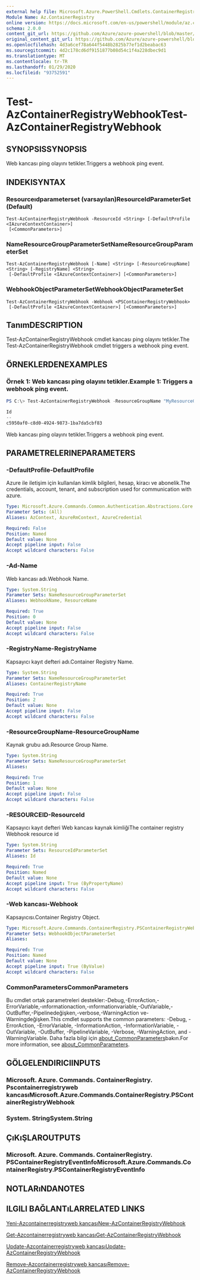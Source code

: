 ```yaml
---
external help file: Microsoft.Azure.PowerShell.Cmdlets.ContainerRegistry.dll-Help.xml
Module Name: Az.ContainerRegistry
online version: https://docs.microsoft.com/en-us/powershell/module/az.containerregistry/test-azcontainerregistrywebhook
schema: 2.0.0
content_git_url: https://github.com/Azure/azure-powershell/blob/master/src/ContainerRegistry/ContainerRegistry/help/Test-AzContainerRegistryWebhook.md
original_content_git_url: https://github.com/Azure/azure-powershell/blob/master/src/ContainerRegistry/ContainerRegistry/help/Test-AzContainerRegistryWebhook.md
ms.openlocfilehash: 4d3a6cef78a644f5448b2825b77ef1d2beabac63
ms.sourcegitcommit: 4d2c178cd6df9151877b08d54c1f4a228dbec9d1
ms.translationtype: MT
ms.contentlocale: tr-TR
ms.lasthandoff: 01/29/2020
ms.locfileid: "93752591"
---
```

# <span data-ttu-id="a2282-101">Test-AzContainerRegistryWebhook</span><span class="sxs-lookup"><span data-stu-id="a2282-101">Test-AzContainerRegistryWebhook</span></span>

## <span data-ttu-id="a2282-102">SYNOPSIS</span><span class="sxs-lookup"><span data-stu-id="a2282-102">SYNOPSIS</span></span>
<span data-ttu-id="a2282-103">Web kancası ping olayını tetikler.</span><span class="sxs-lookup"><span data-stu-id="a2282-103">Triggers a webhook ping event.</span></span>

## <span data-ttu-id="a2282-104">INDEKI</span><span class="sxs-lookup"><span data-stu-id="a2282-104">SYNTAX</span></span>

### <span data-ttu-id="a2282-105">Resourceıdparameterset (varsayılan)</span><span class="sxs-lookup"><span data-stu-id="a2282-105">ResourceIdParameterSet (Default)</span></span>
```
Test-AzContainerRegistryWebhook -ResourceId <String> [-DefaultProfile <IAzureContextContainer>]
 [<CommonParameters>]
```

### <span data-ttu-id="a2282-106">NameResourceGroupParameterSet</span><span class="sxs-lookup"><span data-stu-id="a2282-106">NameResourceGroupParameterSet</span></span>
```
Test-AzContainerRegistryWebhook [-Name] <String> [-ResourceGroupName] <String> [-RegistryName] <String>
 [-DefaultProfile <IAzureContextContainer>] [<CommonParameters>]
```

### <span data-ttu-id="a2282-107">WebhookObjectParameterSet</span><span class="sxs-lookup"><span data-stu-id="a2282-107">WebhookObjectParameterSet</span></span>
```
Test-AzContainerRegistryWebhook -Webhook <PSContainerRegistryWebhook>
 [-DefaultProfile <IAzureContextContainer>] [<CommonParameters>]
```

## <span data-ttu-id="a2282-108">Tanım</span><span class="sxs-lookup"><span data-stu-id="a2282-108">DESCRIPTION</span></span>
<span data-ttu-id="a2282-109">Test-AzContainerRegistryWebhook cmdlet kancası ping olayını tetikler.</span><span class="sxs-lookup"><span data-stu-id="a2282-109">The Test-AzContainerRegistryWebhook cmdlet triggers a webhook ping event.</span></span>

## <span data-ttu-id="a2282-110">ÖRNEKLERDEN</span><span class="sxs-lookup"><span data-stu-id="a2282-110">EXAMPLES</span></span>

### <span data-ttu-id="a2282-111">Örnek 1: Web kancası ping olayını tetikler.</span><span class="sxs-lookup"><span data-stu-id="a2282-111">Example 1: Triggers a webhook ping event.</span></span>
```powershell
PS C:\> Test-AzContainerRegistryWebhook -ResourceGroupName "MyResourceGroup" -RegistryName "MyRegistry" -Name "webhook001"

Id
--
c5950af0-c8d0-4924-9873-1ba7da5cbf83
```

<span data-ttu-id="a2282-112">Web kancası ping olayını tetikler.</span><span class="sxs-lookup"><span data-stu-id="a2282-112">Triggers a webhook ping event.</span></span>

## <span data-ttu-id="a2282-113">PARAMETRELERINE</span><span class="sxs-lookup"><span data-stu-id="a2282-113">PARAMETERS</span></span>

### <span data-ttu-id="a2282-114">-DefaultProfile</span><span class="sxs-lookup"><span data-stu-id="a2282-114">-DefaultProfile</span></span>
<span data-ttu-id="a2282-115">Azure ile iletişim için kullanılan kimlik bilgileri, hesap, kiracı ve abonelik.</span><span class="sxs-lookup"><span data-stu-id="a2282-115">The credentials, account, tenant, and subscription used for communication with azure.</span></span>

```yaml
Type: Microsoft.Azure.Commands.Common.Authentication.Abstractions.Core.IAzureContextContainer
Parameter Sets: (All)
Aliases: AzContext, AzureRmContext, AzureCredential

Required: False
Position: Named
Default value: None
Accept pipeline input: False
Accept wildcard characters: False
```

### <span data-ttu-id="a2282-116">-Ad</span><span class="sxs-lookup"><span data-stu-id="a2282-116">-Name</span></span>
<span data-ttu-id="a2282-117">Web kancası adı.</span><span class="sxs-lookup"><span data-stu-id="a2282-117">Webhook Name.</span></span>

```yaml
Type: System.String
Parameter Sets: NameResourceGroupParameterSet
Aliases: WebhookName, ResourceName

Required: True
Position: 0
Default value: None
Accept pipeline input: False
Accept wildcard characters: False
```

### <span data-ttu-id="a2282-118">-RegistryName</span><span class="sxs-lookup"><span data-stu-id="a2282-118">-RegistryName</span></span>
<span data-ttu-id="a2282-119">Kapsayıcı kayıt defteri adı.</span><span class="sxs-lookup"><span data-stu-id="a2282-119">Container Registry Name.</span></span>

```yaml
Type: System.String
Parameter Sets: NameResourceGroupParameterSet
Aliases: ContainerRegistryName

Required: True
Position: 2
Default value: None
Accept pipeline input: False
Accept wildcard characters: False
```

### <span data-ttu-id="a2282-120">-ResourceGroupName</span><span class="sxs-lookup"><span data-stu-id="a2282-120">-ResourceGroupName</span></span>
<span data-ttu-id="a2282-121">Kaynak grubu adı.</span><span class="sxs-lookup"><span data-stu-id="a2282-121">Resource Group Name.</span></span>

```yaml
Type: System.String
Parameter Sets: NameResourceGroupParameterSet
Aliases:

Required: True
Position: 1
Default value: None
Accept pipeline input: False
Accept wildcard characters: False
```

### <span data-ttu-id="a2282-122">-RESOURCEID</span><span class="sxs-lookup"><span data-stu-id="a2282-122">-ResourceId</span></span>
<span data-ttu-id="a2282-123">Kapsayıcı kayıt defteri Web kancası kaynak kimliği</span><span class="sxs-lookup"><span data-stu-id="a2282-123">The container registry Webhook resource id</span></span>

```yaml
Type: System.String
Parameter Sets: ResourceIdParameterSet
Aliases: Id

Required: True
Position: Named
Default value: None
Accept pipeline input: True (ByPropertyName)
Accept wildcard characters: False
```

### <span data-ttu-id="a2282-124">-Web kancası</span><span class="sxs-lookup"><span data-stu-id="a2282-124">-Webhook</span></span>
<span data-ttu-id="a2282-125">Kapsayıcısı.</span><span class="sxs-lookup"><span data-stu-id="a2282-125">Container Registry Object.</span></span>

```yaml
Type: Microsoft.Azure.Commands.ContainerRegistry.PSContainerRegistryWebhook
Parameter Sets: WebhookObjectParameterSet
Aliases:

Required: True
Position: Named
Default value: None
Accept pipeline input: True (ByValue)
Accept wildcard characters: False
```

### <span data-ttu-id="a2282-126">CommonParameters</span><span class="sxs-lookup"><span data-stu-id="a2282-126">CommonParameters</span></span>
<span data-ttu-id="a2282-127">Bu cmdlet ortak parametreleri destekler:-Debug,-ErrorAction,-ErrorVariable,-ınformationaction,-ınformationvariable,-OutVariable,-OutBuffer,-Pipelinedeğişken,-verbose,-WarningAction ve-Warningdeğişken.</span><span class="sxs-lookup"><span data-stu-id="a2282-127">This cmdlet supports the common parameters: -Debug, -ErrorAction, -ErrorVariable, -InformationAction, -InformationVariable, -OutVariable, -OutBuffer, -PipelineVariable, -Verbose, -WarningAction, and -WarningVariable.</span></span> <span data-ttu-id="a2282-128">Daha fazla bilgi için [about_CommonParameters](https://go.microsoft.com/fwlink/?LinkID=113216)bakın.</span><span class="sxs-lookup"><span data-stu-id="a2282-128">For more information, see [about_CommonParameters](https://go.microsoft.com/fwlink/?LinkID=113216).</span></span>

## <span data-ttu-id="a2282-129">GÖLGELENDIRICI</span><span class="sxs-lookup"><span data-stu-id="a2282-129">INPUTS</span></span>

### <span data-ttu-id="a2282-130">Microsoft. Azure. Commands. ContainerRegistry. Pscontainerregistryweb kancası</span><span class="sxs-lookup"><span data-stu-id="a2282-130">Microsoft.Azure.Commands.ContainerRegistry.PSContainerRegistryWebhook</span></span>

### <span data-ttu-id="a2282-131">System. String</span><span class="sxs-lookup"><span data-stu-id="a2282-131">System.String</span></span>

## <span data-ttu-id="a2282-132">ÇıKıŞLAR</span><span class="sxs-lookup"><span data-stu-id="a2282-132">OUTPUTS</span></span>

### <span data-ttu-id="a2282-133">Microsoft. Azure. Commands. ContainerRegistry. PSContainerRegistryEventInfo</span><span class="sxs-lookup"><span data-stu-id="a2282-133">Microsoft.Azure.Commands.ContainerRegistry.PSContainerRegistryEventInfo</span></span>

## <span data-ttu-id="a2282-134">NOTLARıNDA</span><span class="sxs-lookup"><span data-stu-id="a2282-134">NOTES</span></span>

## <span data-ttu-id="a2282-135">ILGILI BAĞLANTıLAR</span><span class="sxs-lookup"><span data-stu-id="a2282-135">RELATED LINKS</span></span>

[<span data-ttu-id="a2282-136">Yeni-Azcontainerregistryweb kancası</span><span class="sxs-lookup"><span data-stu-id="a2282-136">New-AzContainerRegistryWebhook</span></span>](New-AzContainerRegistryWebhook.md)

[<span data-ttu-id="a2282-137">Get-Azcontainerregistryweb kancası</span><span class="sxs-lookup"><span data-stu-id="a2282-137">Get-AzContainerRegistryWebhook</span></span>](Get-AzContainerRegistryWebhook.md)

[<span data-ttu-id="a2282-138">Update-Azcontainerregistryweb kancası</span><span class="sxs-lookup"><span data-stu-id="a2282-138">Update-AzContainerRegistryWebhook</span></span>](Update-AzContainerRegistryWebhook.md)

[<span data-ttu-id="a2282-139">Remove-Azcontainerregistryweb kancası</span><span class="sxs-lookup"><span data-stu-id="a2282-139">Remove-AzContainerRegistryWebhook</span></span>](Remove-AzContainerRegistryWebhook.md)